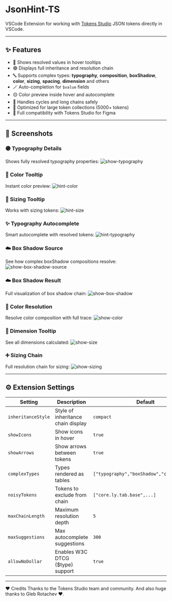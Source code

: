 # JsonHint-TS

VSCode Extension for working with [Tokens Studio](https://tokens.studio) JSON tokens directly in VSCode.

---

## ✨ Features

- 🎨 Shows resolved values in hover tooltips
- 🟣 Displays full inheritance and resolution chain
- 🔤 Supports complex types: **typography**, **composition**, **boxShadow**, **color**, **sizing**, **spacing**, **dimension** and others
- 🪄 Auto-completion for `$value` fields
- 🟡 Color preview inside hover and autocomplete
- 🔄 Handles cycles and long chains safely
- 🐇 Optimized for large token collections (5000+ tokens)
- 💼 Full compatibility with Tokens Studio for Figma

---

## 📸 Screenshots

### 🟣 Typography Details
Shows fully resolved typography properties:
![show-typography](./screenshots/show-typography.png)

### 🎨 Color Tooltip
Instant color preview:
![hint-color](./screenshots/hint-color.png)

### 📏 Sizing Tooltip
Works with sizing tokens:
![hint-size](./screenshots/hint-size.png)

### ✨ Typography Autocomplete
Smart autocomplete with resolved tokens:
![hint-typography](./screenshots/hint-typography.png)

### ☁️ Box Shadow Source
See how complex boxShadow compositions resolve:
![show-box-shadow-source](./screenshots/show-box-shadow-source.png)

### ☁️ Box Shadow Result
Full visualization of box shadow chain:
![show-box-shadow](./screenshots/show-box-shadow.png)

### 🎨 Color Resolution
Resolve color composition with full trace:
![show-color](./screenshots/show-color.png)

### 📐 Dimension Tooltip
See all dimensions calculated:
![show-size](./screenshots/show-size.png)

### ➕ Sizing Chain
Full resolution chain for sizing:
![show-sizing](./screenshots/show-sizing.png)

---

## ⚙️ Extension Settings

| Setting            | Description                        | Default                                    |
| ------------------ | ---------------------------------- | ------------------------------------------ |
| `inheritanceStyle` | Style of inheritance chain display | `compact`                                  |
| `showIcons`        | Show icons in hover                | `true`                                     |
| `showArrows`       | Show arrows between tokens         | `true`                                     |
| `complexTypes`     | Types rendered as tables           | `["typography","boxShadow","composition"]` |
| `noisyTokens`      | Tokens to exclude from chain       | `["core.ly.tab.base",...]`                 |
| `maxChainLength`   | Maximum resolution depth           | `5`                                        |
| `maxSuggestions`   | Max autocomplete suggestions       | `300`                                      |
| `allowNoDollar`    | Enables W3C DTCG ($type) support   | `true`                                      |

---


❤️ Credits
Thanks to the Tokens Studio team and community.
And also huge thanks to Gleb Rotachev ❤️.